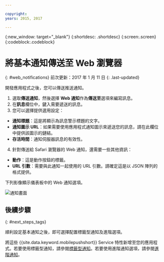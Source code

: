 ```yaml
---

copyright:
years: 2015, 2017

---
```


{:new_window: target="_blank"}
{:shortdesc: .shortdesc}
{:screen:.screen}
{:codeblock:.codeblock}

# 將基本通知傳送至 Web 瀏覽器
{: #web_notifications}
前次更新：2017 年 1 月 11 日
{: .last-updated}

開發應用程式之後，您可以傳送推送通知。 

1. 選取**傳送通知**，然後選擇 **Web 通知**作為**傳送至**選項來編寫訊息。 
2. 在**訊息**欄位中，鍵入需要遞送的訊息。
3. 您可以選擇提供選用設定：
  - **通知標題**：這是將顯示為訊息警示標題的文字。
  - **通知圖示 URL**：如果需要使用應用程式通知圖示來遞送您的訊息，請在此欄位中提供該圖示的鏈結。
  - **存活時間**：通知伺服器訊息的有效性。
4. 針對傳送給 Safari 瀏覽器的 Web 通知，還需要一些其他資訊：
  - **動作**：這是動作按鈕的標籤。
  - **URL 引數**：需要與此通知一起使用的 URL 引數。請確定這是以 JSON 陣列的格式提供。 
 
下列影像顯示儀表板中的 Web 通知選項。

  ![通知畫面](images/DashboardWebpush.jpg)


## 後續步驟
  {: #next_steps_tags}

順利設定基本通知之後，即可選擇配置標籤型通知及進階選項。

將這些 {{site.data.keyword.mobilepushshort}} Service 特性新增至您的應用程式。若要使用標籤型通知，請參閱[標籤型通知](c_tag_basednotifications.html)。若要使用進階通知選項，請參閱[進階通知](t_advance_badge_sound_payload.html)。



